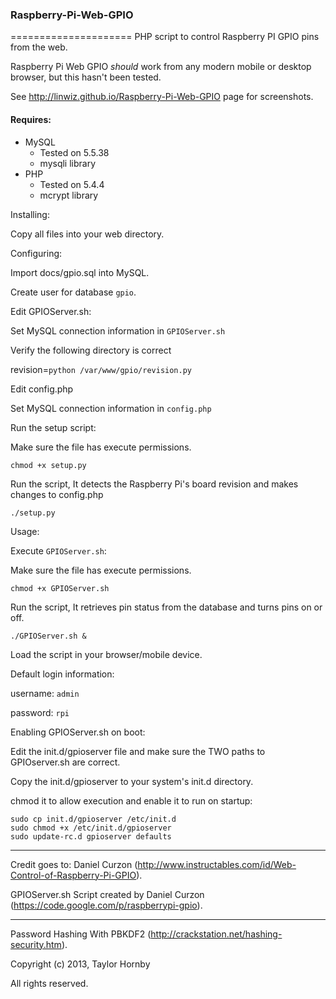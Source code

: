 <h3>Raspberry-Pi-Web-GPIO</h3>
=====================
PHP script to control Raspberry PI GPIO pins from the web.

Raspberry Pi Web GPIO _should_ work from any modern mobile or desktop browser, but this hasn't been tested.

See http://linwiz.github.io/Raspberry-Pi-Web-GPIO page for screenshots.

<h4>Requires:</h4>
<ul>
  <li>MySQL
    <ul>
    <li>Tested on 5.5.38</li>
    <li>mysqli library</li>
    </ul>
  </li>
  <li>PHP
    <ul>
    <li>Tested on 5.4.4</li>
    <li>mcrypt library</li>
    </ul>
  </li>
</ul>

Installing:

Copy all files into your web directory.


Configuring:

Import docs/gpio.sql into MySQL.

Create user for database `gpio`.

Edit GPIOServer.sh:

Set MySQL connection information in `GPIOServer.sh`

Verify the following directory is correct

revision=`python /var/www/gpio/revision.py`


Edit config.php

Set MySQL connection information in `config.php`


Run the setup script:

Make sure the file has execute permissions.

```
chmod +x setup.py
```

Run the script, It detects the Raspberry Pi's board revision and makes changes to config.php

```
./setup.py
```

Usage:

Execute `GPIOServer.sh`:

Make sure the file has execute permissions.

```
chmod +x GPIOServer.sh
```
		
Run the script, It retrieves pin status from the database and turns pins on or off.

```
./GPIOServer.sh &
```

Load the script in your browser/mobile device.

Default login information:

username: `admin`

password: `rpi`



Enabling GPIOServer.sh on boot:

Edit the init.d/gpioserver file and make sure the TWO paths to GPIOserver.sh are correct.

Copy the init.d/gpioserver to your system's init.d directory.

chmod it to allow execution and enable it to run on startup:

```
sudo cp init.d/gpioserver /etc/init.d
sudo chmod +x /etc/init.d/gpioserver
sudo update-rc.d gpioserver defaults
```

-----------

Credit goes to: Daniel Curzon (http://www.instructables.com/id/Web-Control-of-Raspberry-Pi-GPIO).

GPIOServer.sh Script created by Daniel Curzon (https://code.google.com/p/raspberrypi-gpio).

-----------
	
Password Hashing With PBKDF2 (http://crackstation.net/hashing-security.htm).

Copyright (c) 2013, Taylor Hornby

All rights reserved.
